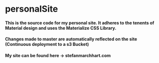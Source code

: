 # personalSite

#### This is the source code for my personal site. It adheres to the tenents of Material design and uses the Materialize CSS Library.
#### Changes made to master are automatically reflected on the site (Continuous deployment to a s3 Bucket)
#### My site can be found here -> stefanmarchhart.com